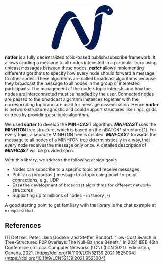 <p align="center">
<img src="img/natter_Logo_separated.svg" class="logo" width="200px" alt="natter Logo">
</p>

**natter** is a fully decentralized topic-based publish/subscribe framework.
It allows sending a message to all nodes interested in a particular topic using unicast messages between these nodes.
***natter*** allows implementing different algorithms to specify how every node should forward a message to other nodes.
These algorithms are called broadcast algorithms because they broadcast the message to all nodes in the group of interested participants.
The management of the node's topic interests and how the nodes are interconnected must be handled by the user.
Connected nodes are passed to the broadcast algorithm instances together with the corresponding topic and are used for message dissemination.
Hence ***natter*** is network-structure agnostic and could support structures like rings, grids or trees by providing a suitable algorithm. 

We used ***natter*** to develop the **MINHCAST** algorithm.
***MINHCAST*** uses the **MINHTON** tree structure, which is based on the nBATON\* structure [1].
For every topic, a separate MINHTON tree is created.
***MINHCAST*** forwards the message to all nodes of a MINHTON tree deterministically in a way, that every node receives the message only once.
A detailed description of ***MINHCAST*** will be provided soon.

With this library, we address the following design goals:

- Nodes can subscribe to a specific topic and receive messages
- Publish a (broadcast) message to a topic using point-to-point connections, e.g., UDP
- Ease the development of broadcast algorithms for different network-structures
- Supporting up to millions of nodes - in theory ;-)

A good starting point to get familiary with the library is the chat example at ``examples/chat``.

## References
[1] Detzner, Peter, Jana Gödeke, and Steffen Bondorf. “Low-Cost Search in Tree-Structured P2P Overlays: The Null-Balance Benefit.” In 2021 IEEE 46th Conference on Local Computer Networks (LCN) (LCN 2021). Edmonton, Canada, 2021.
[https://doi.org/10.1109/LCN52139.2021.9525004](https://doi.org/10.1109/LCN52139.2021.9525004)
